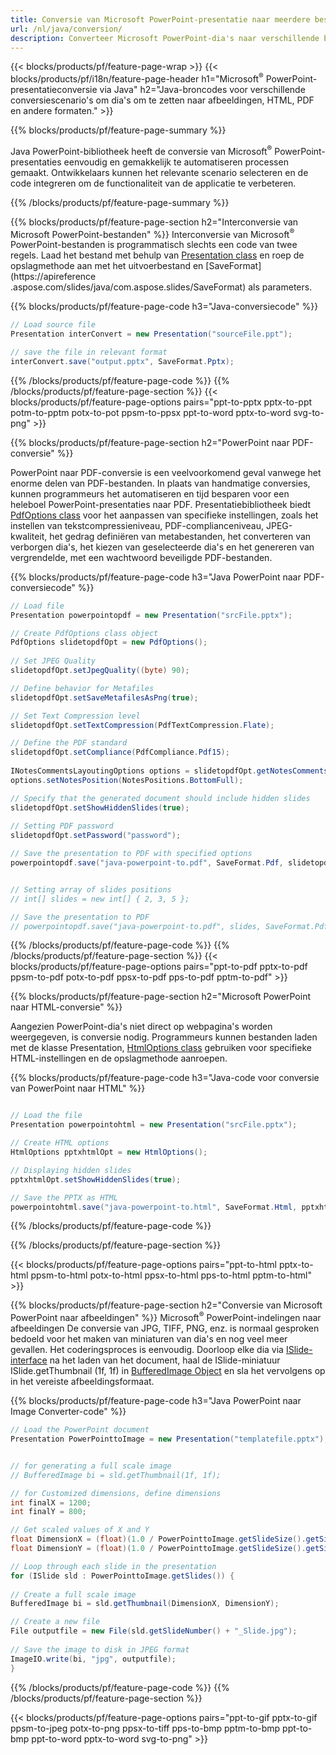 ```yaml
---
title: Conversie van Microsoft PowerPoint-presentatie naar meerdere bestanden met Java
url: /nl/java/conversion/
description: Converteer Microsoft PowerPoint-dia's naar verschillende bestanden, waaronder HTML, PDF en afbeeldingsindelingen binnen op Java gebaseerde toepassingen.
---
```


{{< blocks/products/pf/feature-page-wrap >}}
{{< blocks/products/pf/i18n/feature-page-header h1="Microsoft<sup>®</sup> PowerPoint-presentatieconversie via Java" h2="Java-broncodes voor verschillende conversiescenario's om dia's om te zetten naar afbeeldingen, HTML, PDF en andere formaten." >}}

{{% blocks/products/pf/feature-page-summary %}}

Java PowerPoint-bibliotheek heeft de conversie van Microsoft<sup>®</sup> PowerPoint-presentaties eenvoudig en gemakkelijk te automatiseren processen gemaakt. Ontwikkelaars kunnen het relevante scenario selecteren en de code integreren om de functionaliteit van de applicatie te verbeteren. 

{{% /blocks/products/pf/feature-page-summary  %}}

{{% blocks/products/pf/feature-page-section  h2="Interconversie van Microsoft PowerPoint-bestanden" %}}
Interconversie van Microsoft<sup>®</sup> PowerPoint-bestanden is programmatisch slechts een code van twee regels. Laad het bestand met behulp van [Presentation class](https://apireference.aspose.com/slides/java/com.aspose.slides/Presentation) en roep de opslagmethode aan met het uitvoerbestand en [SaveFormat](https://apireference .aspose.com/slides/java/com.aspose.slides/SaveFormat) als parameters.

{{% blocks/products/pf/feature-page-code h3="Java-conversiecode" %}}

```cs
// Load source file
Presentation interConvert = new Presentation("sourceFile.ppt");

// save the file in relevant format
interConvert.save("output.pptx", SaveFormat.Pptx);   
```
{{% /blocks/products/pf/feature-page-code  %}}
{{% /blocks/products/pf/feature-page-section %}}
{{< blocks/products/pf/feature-page-options pairs="ppt-to-pptx pptx-to-ppt potm-to-pptm potx-to-pot ppsm-to-ppsx ppt-to-word pptx-to-word svg-to-png" >}}


{{% blocks/products/pf/feature-page-section  h2="PowerPoint naar PDF-conversie" %}}

PowerPoint naar PDF-conversie is een veelvoorkomend geval vanwege het enorme delen van PDF-bestanden. In plaats van handmatige conversies, kunnen programmeurs het automatiseren en tijd besparen voor een heleboel PowerPoint-presentaties naar PDF. Presentatiebibliotheek biedt [PdfOptions class](https://apireference.aspose.com/java/slides/com.aspose.slides/PdfOptions) voor het aanpassen van specifieke instellingen, zoals het instellen van tekstcompressieniveau, PDF-complianceniveau, JPEG-kwaliteit, het gedrag definiëren van metabestanden, het converteren van verborgen dia's, het kiezen van geselecteerde dia's en het genereren van vergrendelde, met een wachtwoord beveiligde PDF-bestanden.

{{% blocks/products/pf/feature-page-code h3="Java PowerPoint naar PDF-conversiecode" %}}

```cs
// Load file
Presentation powerpointopdf = new Presentation("srcFile.pptx");

// Create PdfOptions class object
PdfOptions slidetopdfOpt = new PdfOptions();
               
// Set JPEG Quality
slidetopdfOpt.setJpegQuality((byte) 90);

// Define behavior for Metafiles
slidetopdfOpt.setSaveMetafilesAsPng(true);

// Set Text Compression level
slidetopdfOpt.setTextCompression(PdfTextCompression.Flate);

// Define the PDF standard
slidetopdfOpt.setCompliance(PdfCompliance.Pdf15);
              
INotesCommentsLayoutingOptions options = slidetopdfOpt.getNotesCommentsLayouting();
options.setNotesPosition(NotesPositions.BottomFull);

// Specify that the generated document should include hidden slides
slidetopdfOpt.setShowHiddenSlides(true);
	
// Setting PDF password
slidetopdfOpt.setPassword("password");	

// Save the presentation to PDF with specified options
powerpointopdf.save("java-powerpoint-to.pdf", SaveFormat.Pdf, slidetopdfOpt);


// Setting array of slides positions
// int[] slides = new int[] { 2, 3, 5 };

// Save the presentation to PDF
// powerpointopdf.save("java-powerpoint-to.pdf", slides, SaveFormat.Pdf);

```
{{% /blocks/products/pf/feature-page-code  %}}
{{% /blocks/products/pf/feature-page-section %}}
{{< blocks/products/pf/feature-page-options pairs="ppt-to-pdf pptx-to-pdf ppsm-to-pdf potx-to-pdf ppsx-to-pdf pps-to-pdf pptm-to-pdf" >}}


{{% blocks/products/pf/feature-page-section  h2="Microsoft PowerPoint naar HTML-conversie" %}}

Aangezien PowerPoint-dia's niet direct op webpagina's worden weergegeven, is conversie nodig. Programmeurs kunnen bestanden laden met de klasse Presentation, [HtmlOptions class](https://apireference.aspose.com/slides/java/com.aspose.slides/HtmlOptions) gebruiken voor specifieke HTML-instellingen en de opslagmethode aanroepen.

{{% blocks/products/pf/feature-page-code h3="Java-code voor conversie van PowerPoint naar HTML" %}}

```cs

// Load the file
Presentation powerpointohtml = new Presentation("srcFile.pptx");

// Create HTML options
HtmlOptions pptxhtmlOpt = new HtmlOptions();

// Displaying hidden slides
pptxhtmlOpt.setShowHiddenSlides(true);

// Save the PPTX as HTML
powerpointohtml.save("java-powerpoint-to.html", SaveFormat.Html, pptxhtmlOpt); 

```
{{% /blocks/products/pf/feature-page-code %}}

{{% /blocks/products/pf/feature-page-section %}}

{{< blocks/products/pf/feature-page-options pairs="ppt-to-html pptx-to-html ppsm-to-html potx-to-html ppsx-to-html pps-to-html pptm-to-html" >}}

{{% blocks/products/pf/feature-page-section  h2="Conversie van Microsoft PowerPoint naar afbeeldingen" %}}
Microsoft<sup>®</sup> PowerPoint-indelingen naar afbeeldingen De conversie van JPG, TIFF, PNG, enz. is normaal gesproken bedoeld voor het maken van miniaturen van dia's en nog veel meer gevallen. Het coderingsproces is eenvoudig. Doorloop elke dia via [ISlide-interface](https://apireference.aspose.com/slides/java/com.aspose.slides/ISlide) na het laden van het document, haal de ISlide-miniatuur ISlide.getThumbnail (1f, 1f) in [BufferedImage Object](https://docs.oracle.com/javase/7/docs/api/java/awt/image/BufferedImage.html) en sla het vervolgens op in het vereiste afbeeldingsformaat. 

{{% blocks/products/pf/feature-page-code h3="Java PowerPoint naar Image Converter-code" %}}
```cs
// Load the PowerPoint document
Presentation PowerPointtoImage = new Presentation("templatefile.pptx");


// for generating a full scale image
// BufferedImage bi = sld.getThumbnail(1f, 1f);

// for Customized dimensions, define dimensions
int finalX = 1200;
int finalY = 800;

// Get scaled values of X and Y
float DimensionX = (float)(1.0 / PowerPointtoImage.getSlideSize().getSize().getWidth()) * finalX;
float DimensionY = (float)(1.0 / PowerPointtoImage.getSlideSize().getSize().getHeight()) * finalY;

// Loop through each slide in the presentation
for (ISlide sld : PowerPointtoImage.getSlides()) {
	
// Create a full scale image
BufferedImage bi = sld.getThumbnail(DimensionX, DimensionY);

// Create a new file
File outputfile = new File(sld.getSlideNumber() + "_Slide.jpg");
	
// Save the image to disk in JPEG format
ImageIO.write(bi, "jpg", outputfile);
}
```
{{% /blocks/products/pf/feature-page-code %}}
{{% /blocks/products/pf/feature-page-section %}}

{{< blocks/products/pf/feature-page-options pairs="ppt-to-gif pptx-to-gif ppsm-to-jpeg potx-to-png ppsx-to-tiff pps-to-bmp pptm-to-bmp ppt-to-bmp ppt-to-word pptx-to-word svg-to-png" >}}